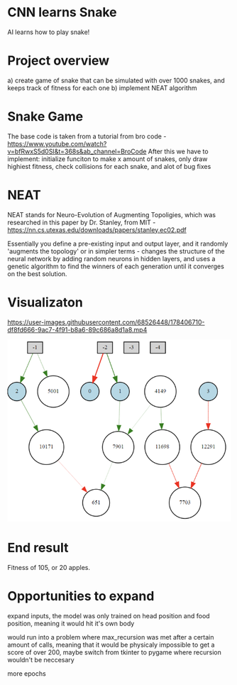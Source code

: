 # CNN learns Snake
AI learns how to play snake!

# Project overview
a) create game of snake that can be simulated with over 1000 snakes, and keeps track of fitness for each one
b) implement NEAT algorithm

# Snake Game
The base code is taken from a tutorial from bro code - https://www.youtube.com/watch?v=bfRwxS5d0SI&t=368s&ab_channel=BroCode
After this we have to implement: initialize funciton to make x amount of snakes, only draw highiest fitness, check collisions for each snake, and alot of bug fixes

# NEAT
NEAT stands for Neuro-Evolution of Augmenting Topoligies, which was researched in this paper by Dr. Stanley, from MIT - https://nn.cs.utexas.edu/downloads/papers/stanley.ec02.pdf

Essentially you define a pre-existing input and output layer, and it randomly 'augments the topology' or in simpler terms - changes the structure of the neural network by adding random neurons in hidden layers, and uses a genetic algorithm to find the winners of each generation until it converges on the best solution.
   
# Visualizaton

 https://user-images.githubusercontent.com/68526448/178406710-df8fd666-9ac7-4f91-b8a6-89c686a8d1a8.mp4 
 
![Visualization of neural net](https://github.com/24parida/CNN-learns-Snake/blob/main/net.png?raw=true)

# End result

Fitness of 105, or 20 apples.

# Opportunities to expand

expand inputs, the model was only trained on head position and food position, meaning it would hit it's own body

would run into a problem where max_recursion was met after a certain amount of calls, meaning that it would be physicaly impossible to get a score of over 200, maybe switch from tkinter to pygame where recursion wouldn't be neccesary

more epochs
